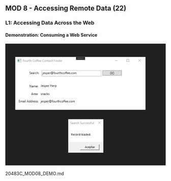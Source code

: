 ## MOD 8 - Accessing Remote  Data (22)

### L1:  Accessing Data Across the Web

#### Demonstration:  Consuming a Web Service

![](.\img\Captura2.jpg)

20483C_MOD08_DEMO.md

